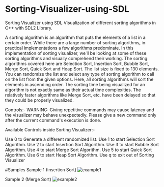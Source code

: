 # Sorting-Visualizer-using-SDL
Sorting Visualizer using SDL
Visualization of different sorting algorithms in C++ with SDL2 Library.

A sorting algorithm is an algorithm that puts the elements of a list in a certain order. While there are a large number of sorting algorithms, in practical implementations a few algorithms predominate. In this implementation of sorting visualizer, we'll be looking at some of these sorting algorithms and visually comprehend their working. The sorting algorithms covered here are Selection Sort, Insertion Sort, Bubble Sort, Merge Sort, Quick Sort and Heap Sort. The list size is fixed to 130 elements. You can randomize the list and select any type of sorting algorithm to call on the list from the given options. Here, all sorting algorithms will sort the elements in ascending order. The sorting time being visualized for an algorithm is not exactly same as their actual time complexities. The relatively faster algorithms like Merge Sort, etc. have been delayed so that they could be properly visualized.

Controls:-
WARNING: Giving repetitive commands may cause latency and the visualizer may behave unexpectedly. Please give a new command only after the current command's execution is done.

Available Controls inside Sorting Visualizer:-

Use 0 to Generate a different randomized list.
Use 1 to start Selection Sort Algorithm.
Use 2 to start Insertion Sort Algorithm.
Use 3 to start Bubble Sort Algorithm.
Use 4 to start Merge Sort Algorithm.
Use 5 to start Quick Sort Algorithm.
Use 6 to start Heap Sort Algorithm.
Use q to exit out of Sorting Visualizer

#Samples
Sample 1 (Insertion Sort)
![example1](https://github.com/user-attachments/assets/ea34d19d-7727-4c1b-ae54-2685ecc40f9f)

Sample 2 (Merge Sort)
![example2](https://github.com/user-attachments/assets/8b959789-d3d4-482a-9e0b-baff15bbedf8)


